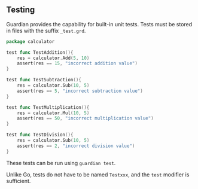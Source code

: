 ## Testing

Guardian provides the capability for built-in unit tests. Tests must be stored in files with the suffix ```_test.grd```.

```go
package calculator

test func TestAddition(){
    res = calculator.Add(5, 10)
    assert(res == 15, "incorrect addition value")
}

test func TestSubtraction(){
    res = calculator.Sub(10, 5)
    assert(res == 5, "incorrect subtraction value")
}

test func TestMultiplication(){
    res = calculator.Mul(10, 5)
    assert(res == 50, "incorrect multiplication value")
}

test func TestDivision(){
    res = calculator.Sub(10, 5)
    assert(res == 2, "incorrect division value")
}
```

These tests can be run using ```guardian test```.

Unlike Go, tests do not have to be named ```Testxxx```, and the ```test``` modifier is sufficient.
